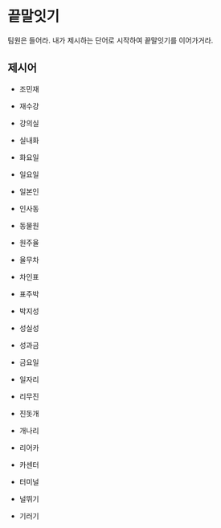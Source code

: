 # 끝말잇기

팀원은 들어라. 내가 제시하는 단어로 시작하여 끝말잇기를 이어가거라.



## 제시어

- 조민재

- 재수강

- 강의실

- 실내화

- 화요일

- 일요일

- 일본인

- 인사동

- 동물원

- 원주율

- 율무차

- 차인표

- 표주박

- 박지성

- 성실성

- 성과금

- 금요일

- 일자리

- 리무진

- 진돗개

- 개나리

- 리어카

- 카센터

- 터미널

- 널뛰기
- 기러기

  